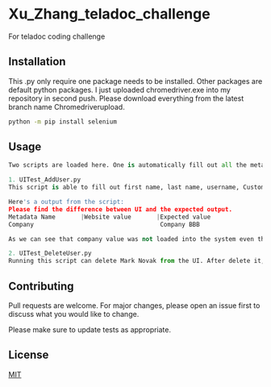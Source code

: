# Xu_Zhang_teladoc_challenge
For teladoc coding challenge 

## Installation

This .py only require one package needs to be installed. Other packages are default python packages. I just uploaded chromedriver.exe into my repository in second push.
Please download everything from the latest branch name Chromedriverupload.

```bash
python -m pip install selenium
```

## Usage

```python
Two scripts are loaded here. One is automatically fill out all the metadata and upload a record to the website. After upload is complete, it will verify if the data is correct on the UI. The script name is UITest_AddUser.py. Another one is for deleting a record from the website automatically, as well as verifying if the data has been removed. Script name is UITest_DeleteUser.py.

1. UITest_AddUser.py
This script is able to fill out first name, last name, username, Customer, Role, email address and phone number in add user mini app. After the key in process is complete, it will automatically go back the UI and self test if all the metadata has been loaded into the system correctly. The output can specify which ones are loaded on the UI correctly and which ones are not.

Here's a output from the script:
Please find the difference between UI and the expected output.
Metadata Name       |Website value       |Expected value
Company                                   Company BBB

As we can see that company value was not loaded into the system even though I have selected a value during the upload process, which is a bug from my point of view.

2. UITest_DeleteUser.py
Running this script can delete Mark Novak from the UI. After delete it, it will run another argument to verify if Novak has been removed from the list. It will print 'Target deleted' on the console if the record has been removed and will return 'Target not deleted' if not.
```

## Contributing
Pull requests are welcome. For major changes, please open an issue first to discuss what you would like to change.

Please make sure to update tests as appropriate.

## License
[MIT](https://choosealicense.com/licenses/mit/)
